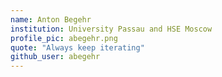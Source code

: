 ```yaml
---
name: Anton Begehr
institution: University Passau and HSE Moscow
profile_pic: abegehr.png
quote: "Always keep iterating"
github_user: abegehr
---
```

